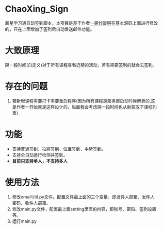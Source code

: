 # ChaoXing_Sign
超星学习通自动签到脚本，本项目是基于作者[一碗炒饭啊](https://space.bilibili.com/85497962)在基本源码上面进行修改的，只在上面增加了签到后自动发送邮件功能。

# 大致原理
隔一段时间(自定义)对于所有课程查看近期的活动，若有需要签到的就会去签到。

# 存在的问题
1. 若新增课程需要打卡需要重启程序(因为所有课程是服务器启动时候解析的,这是作者一开始就是这样设计的，后面我会考虑隔一段时间也从新获取下课程列表)


# 功能
- 支持普通签到、拍照签到、位置签到、手势签到。
- 支持全自动运行检测并签到。
- **目前只支持单人，不支持多人**


# 使用方法
1. 修改emailUtil.py文件，配置文件最上面的三个变量，即发件人邮箱、发件人密码、收件人邮箱。
2. 修改main.py文件，配置最上面setting里面的内容，即账号、密码、签到设置等。
3. 运行main.py



